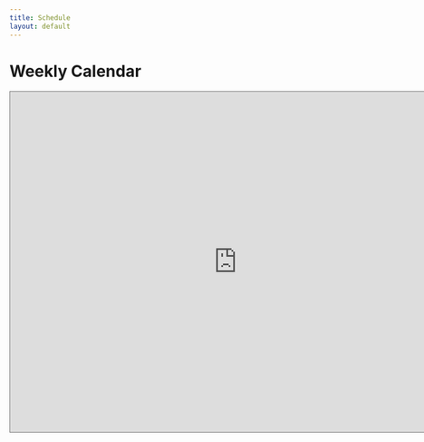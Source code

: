 ```yaml
---
title: Schedule
layout: default
---
```


<h1> Weekly Calendar </h1>

<iframe src="https://calendar.google.com/calendar/embed?height=600&wkst=2&bgcolor=%23ffffff&ctz=America%2FLos_Angeles&mode=WEEK&src=Y19mZjkxMjgxY2UzZWFhNGI1ZWMzYTY1YzNmN2VhZTljNDYxZWNlZDdjODY3ZTZhYjVkZDYzNGQ2ZTc3MjE3NWNhQGdyb3VwLmNhbGVuZGFyLmdvb2dsZS5jb20&color=%234285F4" style="border:solid 1px #777" width="800" height="600" frameborder="0" scrolling="no"></iframe>
